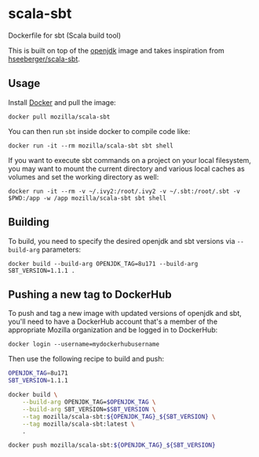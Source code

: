 # scala-sbt
Dockerfile for sbt (Scala build tool)

This is built on top of the
[openjdk](https://hub.docker.com/_/openjdk/) image
and takes inspiration from
[hseeberger/scala-sbt](https://github.com/hseeberger/scala-sbt).

## Usage

Install [Docker](https://www.docker.com/) and pull the image:

    docker pull mozilla/scala-sbt

You can then run `sbt` inside docker to compile code like:

    docker run -it --rm mozilla/scala-sbt sbt shell

If you want to execute sbt commands on a project on your local
filesystem, you may want to mount the current directory and various
local caches as volumes and set the working directory as well:

    docker run -it --rm -v ~/.ivy2:/root/.ivy2 -v ~/.sbt:/root/.sbt -v $PWD:/app -w /app mozilla/scala-sbt sbt shell

## Building

To build, you need to specify the desired openjdk and sbt versions via
`--build-arg` parameters:

    docker build --build-arg OPENJDK_TAG=8u171 --build-arg SBT_VERSION=1.1.1 .

## Pushing a new tag to DockerHub

To push and tag a new image with updated versions of openjdk and sbt,
you'll need to have a DockerHub account that's a member of the appropriate
Mozilla organization and be logged in to DockerHub:

    docker login --username=mydockerhubusername

Then use the following recipe to build and push:

```bash
OPENJDK_TAG=8u171
SBT_VERSION=1.1.1

docker build \
    --build-arg OPENJDK_TAG=$OPENJDK_TAG \
    --build-arg SBT_VERSION=$SBT_VERSION \
    --tag mozilla/scala-sbt:${OPENJDK_TAG}_${SBT_VERSION} \
    --tag mozilla/scala-sbt:latest \
    .

docker push mozilla/scala-sbt:${OPENJDK_TAG}_${SBT_VERSION}
```
